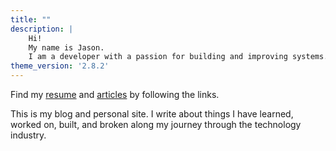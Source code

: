 ```yaml
---
title: ""
description: |
    Hi!
    My name is Jason. 
    I am a developer with a passion for building and improving systems.
theme_version: '2.8.2'
---
```

Find my [resume](/resume) and [articles](/post) by following the links.

This is my blog and personal site. I write about things I have learned, worked on, built, and broken along my journey through the technology industry.
